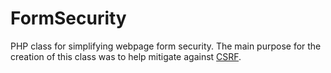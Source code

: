 # FormSecurity

PHP class for simplifying webpage form security. The main purpose for the creation of this class was to help mitigate against [CSRF](https://en.wikipedia.org/wiki/Cross-site_request_forgery).
